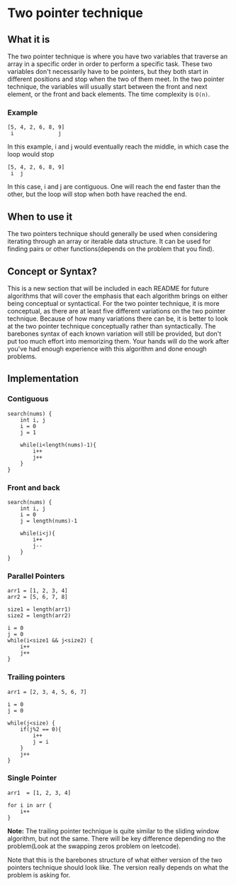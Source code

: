 # Two pointer technique

## What it is
The two pointer technique is where you have two variables that traverse an array in a specific order in order to perform a specific task. These two variables don't necessarily have to be pointers, but they both start in different positions and stop when the two of them meet. In the two pointer technique, the variables will usually start between the front and next element, or the front and back elements. The time complexity is `O(n)`.
### Example
```
[5, 4, 2, 6, 8, 9]
 i              j
```
In this example, i and j would eventually reach the  middle, in which case the loop would stop
```
[5, 4, 2, 6, 8, 9]
 i  j            
```
In this case, i and j are contiguous. One will reach the end faster than the other, but the loop will stop when both have reached the end.

## When to use it
The two pointers technique should generally be used when considering iterating through an array or iterable data structure. It can be used for finding pairs or other functions(depends on the problem that you find).

## Concept or Syntax? 
This is a new section that will be included in each README for future algorithms that will cover the emphasis that each algorithm brings on either being conceptual or syntactical. For the two pointer technique, it is more conceptual, as there are at least five different variations on the two pointer technique. Because of how many variations there can be, it is better to look at the two pointer technique conceptually rather than syntactically. The barebones syntax of each known variation will still be provided, but don't put too much effort into memorizing them. Your hands will do the work after you've had enough experience with this algorithm and done enough problems. 

## Implementation

### Contiguous
```
search(nums) {
    int i, j
    i = 0
    j = 1

    while(i<length(nums)-1){
        i++
        j++
    }
}
```
### Front and back
```
search(nums) {
    int i, j
    i = 0
    j = length(nums)-1

    while(i<j){
        i++
        j--
    }
}
```
### Parallel Pointers
```
arr1 = [1, 2, 3, 4]
arr2 = [5, 6, 7, 8]

size1 = length(arr1)
size2 = length(arr2)

i = 0
j = 0
while(i<size1 && j<size2) {
    i++
    j++
}
```
### Trailing pointers
```
arr1 = [2, 3, 4, 5, 6, 7]

i = 0
j = 0

while(j<size) {
    if(j%2 == 0){
        i++
        j = i
    }
    j++
}
```
### Single Pointer
```
arr1  = [1, 2, 3, 4]

for i in arr {
    i++
}
```
**Note:** The trailing pointer technique is quite similar to the sliding window algorithm, but not the same. There will be key difference depending no the problem(Look at the swapping zeros problem on leetcode).

Note that this is the barebones structure of what either version of the two pointers technique should look like. The version really depends on what the problem is asking for. 
